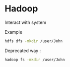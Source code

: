 # Hadoop
Interact with system

Example

```bash
hdfs dfs -mkdir /user/John
```

Deprecated way :
```bash
hadoop fs -mkdir /user/John
```